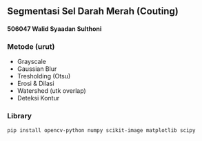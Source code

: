 ## Segmentasi Sel Darah Merah (Couting)

#### 506047 Walid Syaadan Sulthoni

### Metode (urut)
- Grayscale
- Gaussian Blur
- Tresholding (Otsu)
- Erosi & Dilasi
- Watershed (utk overlap)
- Deteksi Kontur

### Library

```
pip install opencv-python numpy scikit-image matplotlib scipy
```